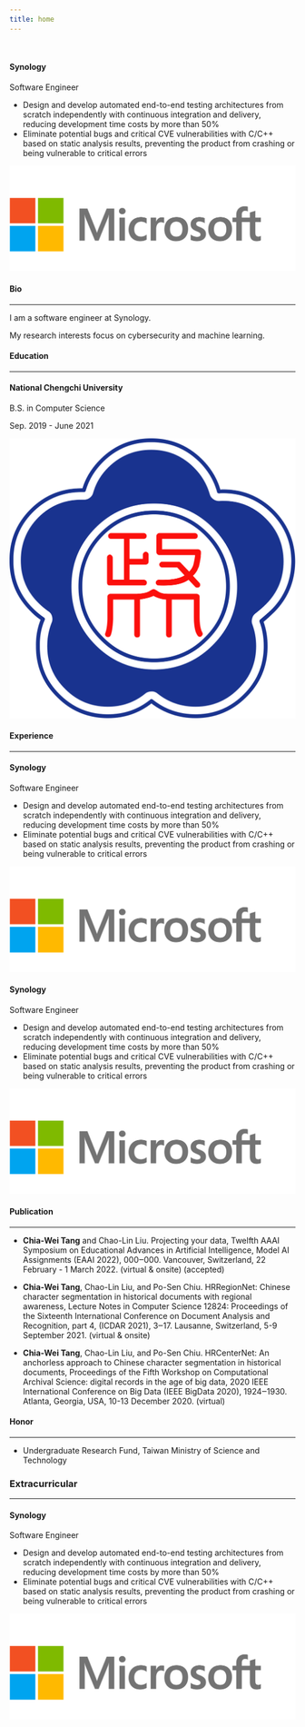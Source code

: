```yaml
---
title: home
---
```


<br />
<div class="note">

<div class="note-content">

#### Synology

Software Engineer

- Design and develop automated end-to-end testing architectures from scratch independently with continuous integration and delivery, reducing development time costs by more than 50%
- Eliminate potential bugs and critical CVE vulnerabilities with C/C++ based on static analysis results, preventing the product from crashing or being vulnerable to critical errors

</div>
<div class="note-logo">

![](/img/microsoft_logo.png)

</div>

</div>

#### Bio

---

I am a software engineer at Synology.

My research interests focus on cybersecurity and machine learning.

#### Education

---

<div class="note">

<div class="note-content">

#### National Chengchi University

B.S. in Computer Science

Sep. 2019 - June 2021

</div>
<div class="note-logo">

![](/img/nccu_logo.png)

</div>

</div>

#### Experience

---

<div class="note">

<div class="note-content">

#### Synology

Software Engineer

- Design and develop automated end-to-end testing architectures from scratch independently with continuous integration and delivery, reducing development time costs by more than 50%
- Eliminate potential bugs and critical CVE vulnerabilities with C/C++ based on static analysis results, preventing the product from crashing or being vulnerable to critical errors

</div>
<div class="note-logo">

![](/img/microsoft_logo.png)

</div>

</div>

<div class="note">

<div class="note-content">

#### Synology

Software Engineer

- Design and develop automated end-to-end testing architectures from scratch independently with continuous integration and delivery, reducing development time costs by more than 50%
- Eliminate potential bugs and critical CVE vulnerabilities with C/C++ based on static analysis results, preventing the product from crashing or being vulnerable to critical errors

</div>
<div class="note-logo">

![](/img/microsoft_logo.png)

</div>

</div>


#### Publication

---

- **Chia-Wei Tang** and Chao-Lin Liu. Projecting your data, Twelfth AAAI Symposium on Educational Advances in Artificial Intelligence, Model AI Assignments (EAAI 2022), 000‒000. Vancouver, Switzerland, 22 February - 1 March 2022. (virtual & onsite) (accepted)

- **Chia-Wei Tang**, Chao-Lin Liu, and Po-Sen Chiu. HRRegionNet: Chinese character segmentation in historical documents with regional awareness, Lecture Notes in Computer Science 12824: Proceedings of the Sixteenth International Conference on Document Analysis and Recognition, part 4, (ICDAR 2021), 3‒17. Lausanne, Switzerland, 5-9 September 2021. (virtual & onsite)

- **Chia-Wei Tang**, Chao-Lin Liu, and Po-Sen Chiu. HRCenterNet: An anchorless approach to Chinese character segmentation in historical documents, Proceedings of the Fifth Workshop on Computational Archival Science: digital records in the age of big data, 2020 IEEE International Conference on Big Data (IEEE BigData 2020), 1924‒1930. Atlanta, Georgia, USA, 10-13 December 2020. (virtual)

#### Honor

---

- Undergraduate Research Fund, Taiwan Ministry of Science and Technology

### Extracurricular

---


<div class="note">

<div class="note-content">

#### Synology

Software Engineer

- Design and develop automated end-to-end testing architectures from scratch independently with continuous integration and delivery, reducing development time costs by more than 50%
- Eliminate potential bugs and critical CVE vulnerabilities with C/C++ based on static analysis results, preventing the product from crashing or being vulnerable to critical errors

</div>
<div class="note-logo">

![](/img/microsoft_logo.png)

</div>
</div>
